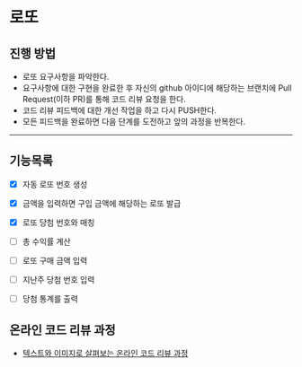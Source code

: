 # 로또
## 진행 방법
* 로또 요구사항을 파악한다.
* 요구사항에 대한 구현을 완료한 후 자신의 github 아이디에 해당하는 브랜치에 Pull Request(이하 PR)를 통해 코드 리뷰 요청을 한다.
* 코드 리뷰 피드백에 대한 개선 작업을 하고 다시 PUSH한다.
* 모든 피드백을 완료하면 다음 단계를 도전하고 앞의 과정을 반복한다.

---

## 기능목록
- [X] 자동 로또 번호 생성
- [X] 금액을 입력하면 구입 금액에 해당하는 로또 발급
- [X] 로또 당첨 번호와 매칭
- [ ] 총 수익률 계산
- [ ] 로또 구매 금액 입력
- [ ] 지난주 당첨 번호 입력
- [ ] 당첨 통계를 출력


## 온라인 코드 리뷰 과정
* [텍스트와 이미지로 살펴보는 온라인 코드 리뷰 과정](https://github.com/next-step/nextstep-docs/tree/master/codereview)